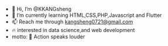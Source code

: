 - 👋 Hi, I’m @KKANGsheng
- 🌱 I’m currently learning HTML,CSS,PHP,Javascript and Flutter
- 📫 Reach me through kangsheng0721@gmail.com 
- :fire: interested in data science,and web development
- motto: :tada: Action speaks louder 

<!---
KKANGsheng/KKANGsheng is a ✨ special ✨ repository because its `README.md` (this file) appears on your GitHub profile.
You can click the Preview link to take a look at your changes.
--->
